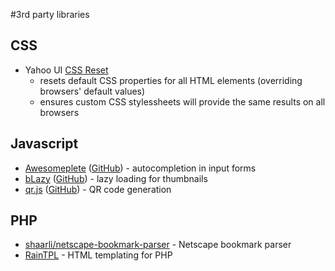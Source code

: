 #3rd party libraries
## CSS
- Yahoo UI [CSS Reset](http://yuilibrary.com/yui/docs/cssreset/)[](.html)
    - resets default CSS properties for all HTML elements (overriding browsers' default values)
    - ensures custom CSS stylessheets will provide the same results on all browsers

## Javascript
- [Awesomeplete](https://leaverou.github.io/awesomplete/) ([GitHub](https://github.com/LeaVerou/awesomplete)) - autocompletion in input forms[](.html)
- [bLazy](http://dinbror.dk/blazy/) ([GitHub](https://github.com/dinbror/blazy)) - lazy loading for thumbnails[](.html)
- [qr.js](http://neocotic.com/qr.js/) ([GitHub](https://github.com/neocotic/qr.js)) - QR code generation[](.html)

## PHP
- [shaarli/netscape-bookmark-parser](https://github.com/shaarli/netscape-bookmark-parser) - Netscape bookmark parser[](.html)
- [RainTPL](https://github.com/rainphp/raintpl) - HTML templating for PHP[](.html)
